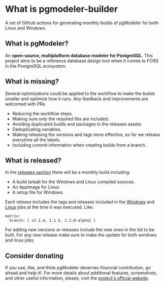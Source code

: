 

# What is pgmodeler-builder

A set of Github actions for generating monthly
builds of pgModeler for both Linux and Windows.

## What is pgModeler?

An **open-source, multiplatform database modeler for PostgreSQL**.
This project aims to be a reference database design tool when it
comes to FOSS in the PostgreSQL ecosystem.

## What is missing?

Several optimizations could be applied to the workflow to make
the builds smaller and optimize how it runs. Any feedback and
improvements are welcomed with PRs.

- Reducing the workflow steps.
- Making sure only the required libs are included.
- Avoiding duplicated builds and packages in the releases assets.
- Deduplicating variables.
- Making releasing the versions and tags more effective, so
  far we release everytime all the labels.
- Including commit information when creating builds from a
  branch.

## What is released?

In the [releases section](https://github.com/ccamacho/pgmodeler-builder/releases)
there will be a monthly build including:

- A build tarball for the Windows and Linux compiled sources.
- An AppImage for Linux.
- A setup file for Windows.

Each release includes the tags and releases included in the
[Windows](https://github.com/ccamacho/pgmodeler-builder/blob/main/.github/workflows/builder.yml#L79)
and
[Linux](https://github.com/ccamacho/pgmodeler-builder/blob/main/.github/workflows/builder.yml#L227)
jobs at the time it was executed. Like:

```
matrix:
  branch: [ v1.1.4, 1.1.5, 1.2.0-alpha1 ]
```

For adding new versions or releases include the new ones in the list to be built.
For any new release make sure to make the update for both windows and linux jobs.

## Consider donating

If you use, like, and think pgModeler deserves 
financial contribution, go ahead and help it!.
For more details about additional features,
screenshots, and other useful information,
please, visit the [project's official website](https://pgmodeler.io).
